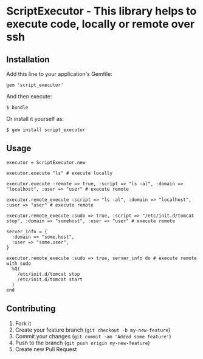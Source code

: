 # ScriptExecutor - This library helps to execute code, locally or remote over ssh

## Installation

Add this line to your application's Gemfile:

    gem 'script_executor'

And then execute:

    $ bundle

Or install it yourself as:

    $ gem install script_executor

## Usage
    
    executor = ScriptExecutor.new

    executor.execute "ls" # execute locally

    executor.execute :remote => true, :script => "ls -al", :domain => "localhost", :user => "user" # execute remote

    executor.remote_execute :script => "ls -al", :domain => "localhost", :user => "user" # execute remote

    executor.remote_execute :sudo => true, :script => "/etc/init.d/tomcat stop", :domain => "somehost", :user => "user" # execute remote

    server_info = {  
      :domain => "some.host",
      :user => "some.user",
    }

    executor.remote_execute :sudo => true, server_info do # execute remote with sudo
      %Q(
        /etc/init.d/tomcat stop
        /etc/init.d/tomcat start
      )
    end

## Contributing

1. Fork it
2. Create your feature branch (`git checkout -b my-new-feature`)
3. Commit your changes (`git commit -am 'Added some feature'`)
4. Push to the branch (`git push origin my-new-feature`)
5. Create new Pull Request